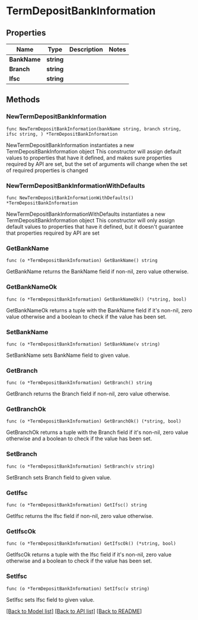# TermDepositBankInformation

## Properties

Name | Type | Description | Notes
------------ | ------------- | ------------- | -------------
**BankName** | **string** |  | 
**Branch** | **string** |  | 
**Ifsc** | **string** |  | 

## Methods

### NewTermDepositBankInformation

`func NewTermDepositBankInformation(bankName string, branch string, ifsc string, ) *TermDepositBankInformation`

NewTermDepositBankInformation instantiates a new TermDepositBankInformation object
This constructor will assign default values to properties that have it defined,
and makes sure properties required by API are set, but the set of arguments
will change when the set of required properties is changed

### NewTermDepositBankInformationWithDefaults

`func NewTermDepositBankInformationWithDefaults() *TermDepositBankInformation`

NewTermDepositBankInformationWithDefaults instantiates a new TermDepositBankInformation object
This constructor will only assign default values to properties that have it defined,
but it doesn't guarantee that properties required by API are set

### GetBankName

`func (o *TermDepositBankInformation) GetBankName() string`

GetBankName returns the BankName field if non-nil, zero value otherwise.

### GetBankNameOk

`func (o *TermDepositBankInformation) GetBankNameOk() (*string, bool)`

GetBankNameOk returns a tuple with the BankName field if it's non-nil, zero value otherwise
and a boolean to check if the value has been set.

### SetBankName

`func (o *TermDepositBankInformation) SetBankName(v string)`

SetBankName sets BankName field to given value.


### GetBranch

`func (o *TermDepositBankInformation) GetBranch() string`

GetBranch returns the Branch field if non-nil, zero value otherwise.

### GetBranchOk

`func (o *TermDepositBankInformation) GetBranchOk() (*string, bool)`

GetBranchOk returns a tuple with the Branch field if it's non-nil, zero value otherwise
and a boolean to check if the value has been set.

### SetBranch

`func (o *TermDepositBankInformation) SetBranch(v string)`

SetBranch sets Branch field to given value.


### GetIfsc

`func (o *TermDepositBankInformation) GetIfsc() string`

GetIfsc returns the Ifsc field if non-nil, zero value otherwise.

### GetIfscOk

`func (o *TermDepositBankInformation) GetIfscOk() (*string, bool)`

GetIfscOk returns a tuple with the Ifsc field if it's non-nil, zero value otherwise
and a boolean to check if the value has been set.

### SetIfsc

`func (o *TermDepositBankInformation) SetIfsc(v string)`

SetIfsc sets Ifsc field to given value.



[[Back to Model list]](../README.md#documentation-for-models) [[Back to API list]](../README.md#documentation-for-api-endpoints) [[Back to README]](../README.md)


